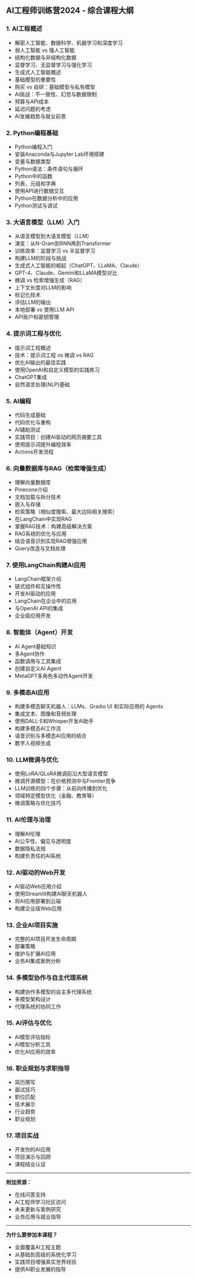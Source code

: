 ## AI工程师训练营2024 - 综合课程大纲

### 1. **AI工程概述**

- 解密人工智能、数据科学、机器学习和深度学习
- 弱人工智能 vs 强人工智能
- 结构化数据与非结构化数据
- 监督学习、无监督学习与强化学习
- 生成式人工智能概述
- 基础模型的重要性
- 购买 vs 自研：基础模型与私有模型
- AI挑战：不一致性、幻觉与数据限制
- 预算与API成本
- 延迟问题的考虑
- AI发展趋势与就业前景

### 2. **Python编程基础**

- Python编程入门
- 安装Anaconda与Jupyter Lab环境搭建
- 变量与数据类型
- Python语法：条件语句与循环
- Python中的函数
- 列表、元组和字典
- 使用API进行数据交互
- Python在数据分析中的应用
- Python测试与调试

### 3. **大语言模型（LLM）入门**

- 从语言模型到大语言模型（LLM）
- 演变：从N-Gram到RNN再到Transformer
- 训练效率：监督学习 vs 半监督学习
- 构建LLM的阶段与挑战
- 生成式人工智能的崛起（ChatGPT、LLaMA、Claude）
- GPT-4、Claude、Gemini和LLaMA模型对比
- 微调 vs 检索增强生成（RAG）
- 上下文长度对LLM的影响
- 标记化技术
- 评估LLM的输出
- 本地部署 vs 使用LLM API
- API账户和密钥管理

### 4. **提示词工程与优化**

- 提示词工程概述
- 技术：提示词工程 vs 微调 vs RAG
- 优化AI输出的最佳实践
- 使用OpenAI和自定义模型的实践练习
- ChatGPT集成
- 自然语言处理(NLP)基础

### 5. **AI编程**

- 代码生成基础
- 代码优化与重构
- AI辅助测试
- 实践项目：创建AI驱动的网页摘要工具
- 使用提示词提升编程效率
- Actions开发流程

### 6. **向量数据库与RAG（检索增强生成）**

- 理解向量数据库
- Pinecone介绍
- 文档加载与拆分技术
- 嵌入与存储
- 检索策略（相似度搜索、最大边际相关搜索）
- 在LangChain中实现RAG
- 掌握RAG技术：构建高级解决方案
- RAG系统的优化与应用
- 结合语音识别实现RAG增强应用
- Query改造与文档处理

### 7. **使用LangChain构建AI应用**

- LangChain框架介绍
- 链式组件和互操作性
- 开发AI驱动的应用
- LangChain在企业中的应用
- 与OpenAI API的集成
- 企业级应用开发

### 8. **智能体（Agent）开发**

- AI Agent基础知识
- 多Agent协作
- 函数调用与工具集成
- 创建自定义AI Agent
- MetaGPT多角色多动作Agent开发

### 9. **多模态AI应用**

- 构建多模态聊天机器人：LLMs、Gradio UI 和实际应用的 Agents
- 集成文本、图像和音频处理
- 使用DALL-E和Whisper开发AI助手
- 构建多模态AI工作流
- 语音识别与多模态AI应用的结合
- 数字人视频生成

### 10. **LLM微调与优化**

- 使用LoRA/QLoRA微调前沿大型语言模型
- 微调开源模型：在价格预测中与Frontier竞争
- LLM训练的四个步骤：从前向传播到优化
- 领域特定模型优化（金融、教育等）
- 微调策略与优化技巧

### 11. **AI伦理与治理**

- 理解AI伦理
- AI公平性、偏见与透明度
- 数据隐私法规
- 构建负责任的AI系统

### 12. **AI驱动的Web开发**

- AI驱动Web应用介绍
- 使用Streamlit构建AI聊天机器人
- 将AI应用部署到云端
- 构建企业级Web应用

### 13. **企业AI项目实施**

- 完整的AI项目开发生命周期
- 部署策略
- 维护与扩展AI应用
- 业务AI集成案例分析

### 14. **多模型协作与自主代理系统**

- 构建协作多模型的自主多代理系统
- 多模型架构设计
- 代理系统的协同工作

### 15. **AI评估与优化**

- AI模型评估指标
- AI模型分析工具
- 优化AI应用的效率

### 16. **职业规划与求职指导**

- 简历撰写
- 面试技巧
- 职位匹配
- 技术展示
- 行业趋势
- 职业规划

### 17. **项目实战**

- 开发你的AI应用
- 项目演示与回顾
- 课程结业认证

---

**附加资源：**

- 在线问答支持
- AI工程师学习社区访问
- 未来更新与案例研究
- 业务应用与就业指导

---

**为什么要参加本课程？**

- 全面覆盖AI工程主题
- 从基础到高级的系统化学习
- 实践项目增强真实世界经验
- 提供AI职业发展的指导

